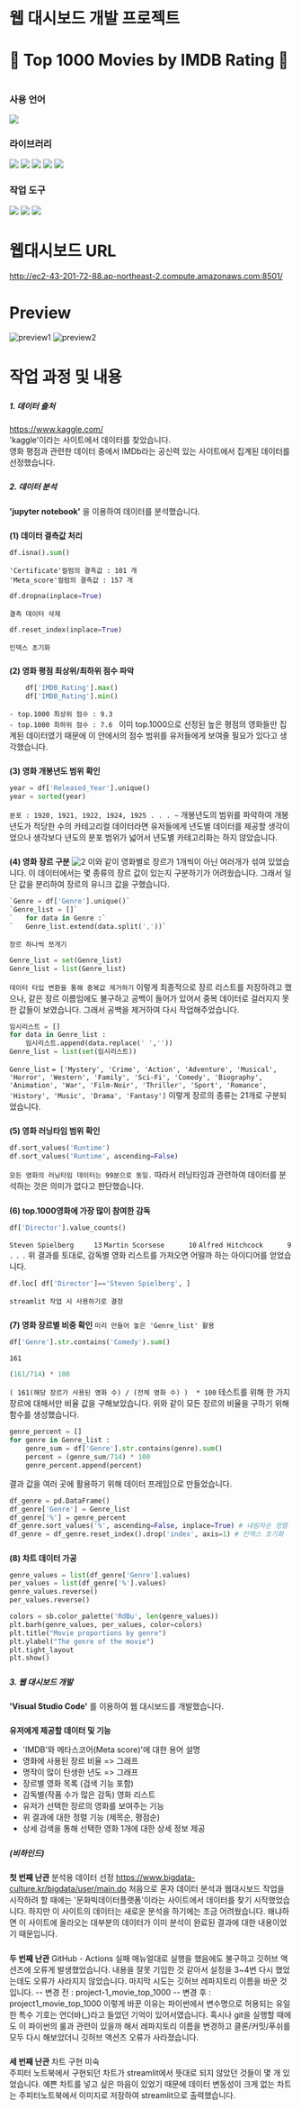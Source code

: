 # 웹 대시보드 개발 프로젝트  
#
#  👑 Top 1000 Movies by IMDB Rating 👑
#
### 사용 언어

<img src="https://img.shields.io/badge/Python-3776AB?style=flat-square&logo=Python&logoColor=white"/>

### 라이브러리 

<img src="https://img.shields.io/badge/NumPy-013243?style=flat-square&logo=NumPy&logoColor=white"/> <img src="https://img.shields.io/badge/pandas-150458?style=flat-square&logo=pandas&logoColor=white"/> <img src="https://img.shields.io/badge/Streamlit-FF4B4B?style=flat-square&logo=Streamlit&logoColor=white"/> <img src="https://img.shields.io/badge/matplotlib.pyplot-40AEF0?style=flat-square&logo=&logoColor=white"/> <img src="https://img.shields.io/badge/Seaborn-006600?style=flat-square&logo=&logoColor=white"/> 

### 작업 도구

<img src="https://img.shields.io/badge/Visual Studio Code-007ACC?style=flat-square&logo=Visual Studio Code&logoColor=white"/> <img src="https://img.shields.io/badge/Anaconda-44A833?style=flat-square&logo=Anaconda&logoColor=white"/> <img src="https://img.shields.io/badge/Amazon AWS-232F3E?style=flat-square&logo=Amazon AWS&logoColor=white"/>

#
#
# 웹대시보드 URL
http://ec2-43-201-72-88.ap-northeast-2.compute.amazonaws.com:8501/
#
# Preview
![preview1](https://user-images.githubusercontent.com/120348534/209481982-86104ea9-07cc-4f8f-b87e-620d5bbad9e5.PNG)
![preview2](https://user-images.githubusercontent.com/120348534/209481986-43e5c1e6-7387-4e3b-ba67-26087b8e08ab.PNG)
#  
#  
#  
#  


###
# 작업 과정 및 내용  
  
###  
###  
##### 1. 데이터 출처  
https://www.kaggle.com/  
'kaggle'이라는 사이트에서 데이터를 찾았습니다.  
영화 평점과 관련한 데이터 중에서 IMDb라는 공신력 있는 사이트에서 집계된 데이터를 선정했습니다.

#####  
#####  

##### 2. 데이터 분석  

**'jupyter notebook'** 을 이용하여 데이터를 분석했습니다.  

#####  

**(1) 데이터 결측값 처리**  
```python
df.isna().sum()
```  
 `'Certificate'컬럼의 결측값 : 101 개`    
 `'Meta_score'컬럼의 결측값 : 157 개`  
```python
df.dropna(inplace=True)
```
 `결측 데이터 삭제  `
```python
df.reset_index(inplace=True)
```
`인덱스 초기화`
 
#####  

**(2) 영화 평점 최상위/최하위 점수 파악**  
```python
    df['IMDB_Rating'].max()
    df['IMDB_Rating'].min()
```
` - top.1000 최상위 점수 : 9.3  `  
` - top.1000 최하위 점수 : 7.6  `
  이미 top.1000으로 선정된 높은 평점의 영화들만 집계된 데이터였기 때문에 이 안에서의 점수 범위를 유저들에게 보여줄 필요가 있다고 생각했습니다.  

#####  

**(3) 영화 개봉년도 범위 확인**  
```python
year = df['Released_Year'].unique()
year = sorted(year)
```  
` 분포 : 1920, 1921, 1922, 1924, 1925 . . . ~ `
 개봉년도의 범위를 파악하여 개봉년도가 적당한 수의 카테고리컬 데이터라면 유저들에게 년도별 데이터를 제공할 생각이었으나 생각보다 년도의 분포 범위가 넓어서 년도별 카테고리화는 하지 않았습니다.

#####  

**(4) 영화 장르 구분**
![2](https://user-images.githubusercontent.com/120348534/209503391-f63bda20-4884-4356-85ba-e5c0d2033c43.PNG)
이와 같이 영화별로 장르가 1개씩이 아닌 여러개가 섞여 있었습니다. 이 데이터에서는 몇 종류의 장르 값이 있는지 구분하기가 어려웠습니다. 그래서 일단 값을 분리하여 장르의 유니크 값을 구했습니다.
```python
`Genre = df['Genre'].unique()`
`Genre_list = []`  
`   for data in Genre :`   
`   Genre_list.extend(data.split(','))`  
```
` 장르 하나씩 쪼개기 `
```python
Genre_list = set(Genre_list)
Genre_list = list(Genre_list)
```
`데이터 타입 변환을 통해 중복값 제거하기`
이렇게 최종적으로 장르 리스트를 저장하려고 했으나, 같은 장르 이름임에도 불구하고 공백이 들어가 있어서 중복 데이터로 걸러지지 못한 값들이 보였습니다. 그래서 공백을 제거하여 다시 작업해주었습니다.
```python
임시리스트 = []
for data in Genre_list :
    임시리스트.append(data.replace(' ',''))
Genre_list = list(set(임시리스트))
```
`Genre_list`
`= ['Mystery',
 'Crime',
 'Action',
 'Adventure',
 'Musical',
 'Horror',
 'Western',
 'Family',
 'Sci-Fi',
 'Comedy',
 'Biography',
 'Animation',
 'War',
 'Film-Noir',
 'Thriller',
 'Sport',
 'Romance',
 'History',
 'Music',
 'Drama',
 'Fantasy']`
이렇게 장르의 종류는 21개로 구분되었습니다.

#####  

**(5) 영화 러닝타임 범위 확인**
```python
df.sort_values('Runtime')
df.sort_values('Runtime', ascending=False)
```
`모든 영화의 러닝타임 데이터는 99분으로 동일.`
따라서 러닝타임과 관련하여 데이터를 분석하는 것은 의미가 없다고 판단했습니다.

#####  

**(6) top.1000영화에 가장 많이 참여한 감독**
```python
df['Director'].value_counts()
```
`Steven Spielberg     13`
`Martin Scorsese      10`
`Alfred Hitchcock      9`
`.`
`.`
`.`
위 결과를 토대로, 감독별 영화 리스트를 가져오면 어떨까 하는 아이디어를 얻었습니다.
```python
df.loc[ df['Director']=='Steven Spielberg', ]
```
`streamlit 작업 시 사용하기로 결정` 

#####  

**(7) 영화 장르별 비중 확인**
`미리 만들어 놓은 'Genre_list' 활용`
```python
df['Genre'].str.contains('Comedy').sum()
```
`161`
```python
(161/714) * 100
```
` ( 161(해당 장르가 사용된 영화 수) / (전체 영화 수) )  * 100 `
테스트를 위해 한 가지 장르에 대해서만 비율 값을 구해보았습니다.
위와 같이 모든 장르의 비율을 구하기 위해 함수를 생성했습니다.
```python
genre_percent = []
for genre in Genre_list :
    genre_sum = df['Genre'].str.contains(genre).sum()
    percent = (genre_sum/714) * 100
    genre_percent.append(percent)
```
결과 값을 여러 곳에 활용하기 위해 데이터 프레임으로 만들었습니다.
```python
df_genre = pd.DataFrame()
df_genre['Genre'] = Genre_list
df_genre['%'] = genre_percent
df_genre.sort_values('%', ascending=False, inplace=True) # 내림차순 정렬
df_genre = df_genre.reset_index().drop('index', axis=1) # 인덱스 초기화
```
#####  

**(8) 차트 데이터 가공**

```python
genre_values = list(df_genre['Genre'].values)
per_values = list(df_genre['%'].values)
genre_values.reverse()
per_values.reverse()
```

```python
colors = sb.color_palette('RdBu', len(genre_values))
plt.barh(genre_values, per_values, color=colors)
plt.title("Movie proportions by genre")
plt.ylabel("The genre of the movie")
plt.tight_layout
plt.show()
```

#####  
#####  


##### 3. 웹 대시보드 개발

#####  

**'Visual Studio Code'** 를 이용하여 웹 대시보드를 개발했습니다.  

#####  

**유저에게 제공할 데이터 및 기능**
- 'IMDB'와 메타스코어(Meta score)'에 대한 용어 설명
- 영화에 사용된 장르 비율 => 그래프
- 명작이 많이 탄생한 년도 => 그래프
- 장르별 영화 목록 (검색 기능 포함)
- 감독별(작품 수가 많은 감독) 영화 리스트
- 유저가 선택한 장르의 영화를 보여주는 기능
- 위 결과에 대한 정렬 기능 (제목순, 평점순)
- 상세 검색을 통해 선택한 영화 1개에 대한 상세 정보 제공

#####  
#####  

##### (비하인드)
#####  
**첫 번째 난관**
분석용 데이터 선정
https://www.bigdata-culture.kr/bigdata/user/main.do
처음으로 혼자 데이터 분석과 웹대시보드 작업을 시작하려 할 때에는 '문화빅데이터플랫폼'이라는 사이트에서 데이터를 찾기 시작했었습니다. 하지만 이 사이트의 데이터는 새로운 분석을 하기에는 조금 어려웠습니다. 왜냐하면 이 사이트에 올라오는 대부분의 데이터가 이미 분석이 완료된 결과에 대한 내용이었기 때문입니다.
#####  
**두 번째 난관**
GitHub - Actions 실패
매뉴얼대로 실행을 했음에도 불구하고 깃허브 액션즈에 오류게 발생했었습니다. 내용을 잘못 기입한 것 같아서 설정을 3~4번 다시 했었는데도 오류가 사라지지 않았습니다. 마지막 시도는 깃허브 레파지토리 이름을 바꾼 것입니다.
-- 변경 전 :  project-1_movie_top_1000
-- 변경 후 : project1_movie_top_1000
이렇게 바꾼 이유는 파이썬에서 변수명으로 허용되는 유일한 특수 기호는 언더바(_)라고 들었던 기억이 있어서였습니다. 혹시나 git을 실행할 때에도 이 파이썬의 룰과 관련이 있을까 해서 레파지토리 이름을 변경하고 클론/커밋/푸쉬를 모두 다시 해보았더니 깃허브 액션즈 오류가 사라졌습니다.
#####  
**세 번째 난관**
차트 구현 미숙  
주피터 노트북에서 구현되던 차트가 streamlit에서 뜻대로 되지 않았던 것들이 몇 개 있었습니다. 예쁜 차트를 넣고 싶은 마음이 있었기 때문에 데이터 변동성이 크게 없는 차트는 주피터노트북에서 이미지로 저장하여 streamlit으로 출력했습니다.
#####  







